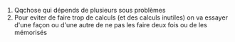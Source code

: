 1) Qqchose qui dépends de plusieurs sous problèmes
2) Pour eviter de faire trop de calculs (et des calculs inutiles) on va essayer d'une façon ou d'une autre de ne pas les faire deux fois ou de les mémorisés